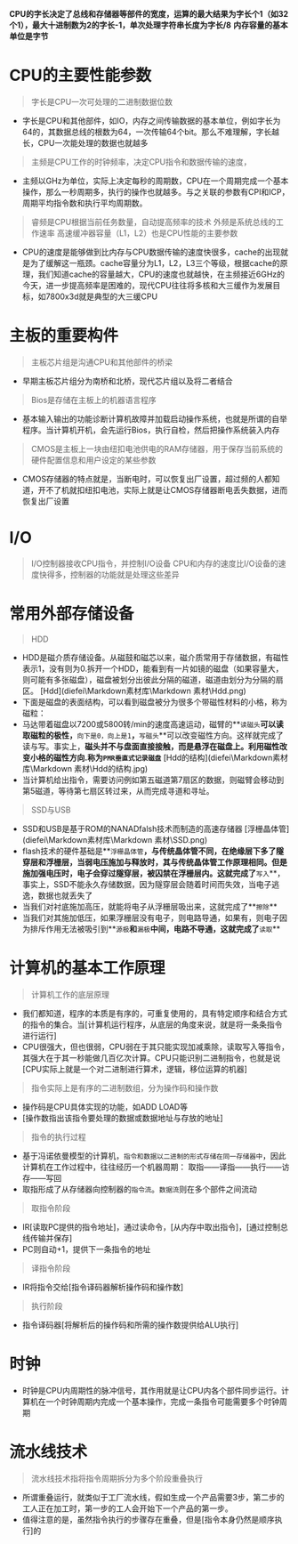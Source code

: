 **CPU的字长决定了总线和存储器等部件的宽度，运算的最大结果为字长个1（如32个1），最大十进制数为2的字长-1，单次处理字符串长度为字长/8**
**内存容量的基本单位是字节**
# CPU的主要性能参数
> 字长是CPU一次可处理的二进制数据位数
- 字长是CPU和其他部件，如IO，内存之间传输数据的基本单位，例如字长为64的，其数据总线的根数为64，一次传输64个bit。那么不难理解，字长越长，CPU一次能处理的数据也就越多
> 主频是CPU工作的时钟频率，决定CPU指令和数据传输的速度，
- 主频以GHz为单位，实际上决定每秒的周期数，CPU在一个周期完成一个基本操作，那么一秒周期多，执行的操作也就越多。与之关联的参数有CPI和ICP，周期平均指令数和执行平均周期数。
> 睿频是CPU根据当前任务数量，自动提高频率的技术
> 外频是系统总线的工作速率
> 高速缓冲器容量（L1，L2）也是CPU性能的主要参数
- CPU的速度是能够做到比内存与CPU数据传输的速度快很多，cache的出现就是为了缓解这一瓶颈。cache容量分为L1，L2，L3三个等级，根据cache的原理，我们知道cache的容量越大，CPU的速度也就越快，在主频接近6GHz的今天，进一步提高频率是困难的，现代CPU往往将多核和大三缓作为发展目标，如7800x3d就是典型的大三缓CPU
# 主板的重要构件
> 主板芯片组是沟通CPU和其他部件的桥梁
- 早期主板芯片组分为南桥和北桥，现代芯片组以及将二者结合
> Bios是存储在主板上的机器语言程序
- 基本输入输出的功能诊断计算机故障并加载启动操作系统，也就是所谓的自举程序。当计算机开机，会先运行Bios，执行自检，然后把操作系统装入内存
> CMOS是主板上一块由纽扣电池供电的RAM存储器，用于保存当前系统的硬件配置信息和用户设定的某些参数
- CMOS存储器的特点就是，当断电时，可以恢复出厂设置，超过频的人都知道，开不了机就扣纽扣电池，实际上就是让CMOS存储器断电丢失数据，进而恢复出厂设置
# I/O
> I/O控制器接收CPU指令，并控制I/O设备
CPU和内存的速度比I/O设备的速度快得多，控制器的功能就是处理这些差异

# 常用外部存储设备
> HDD
- HDD是磁介质存储设备。从磁鼓和磁芯以来，磁介质常用于存储数据，有磁性表示1，没有则为0.拆开一个HDD，能看到有一片如镜的磁盘（如果容量大，则可能有多张磁盘），磁盘被划分出彼此分隔的磁道，磁道由划分为分隔的扇区。
[Hdd](diefei\Markdown素材库\Markdown 素材\Hdd.png)
- 下面是磁盘的表面结构，可以看到磁盘被分为很多个带磁性材料的小格，称为磁粒：
- 马达带着磁盘以7200或5800转/min的速度高速运动，磁臂的**`读磁头`**可以读取磁粒的极性，**`向下是0，向上是1`**，**`写磁头`**可以改变磁性方向。这样就完成了读与写。事实上，**磁头并不与盘面直接接触，而是悬浮在磁盘上。利用磁性改变小格的磁性方向.**称为**`PMR垂直式记录磁盘`**
[Hdd的结构](diefei\Markdown素材库\Markdown 素材\Hdd的结构.jpg)
- 当计算机给出指令，需要访问例如第五磁道第7扇区的数据，则磁臂会移动到第5磁道，等待第七扇区转过来，从而完成寻道和寻址。
> SSD与USB
- SSD和USB是基于ROM的NANADfalsh技术而制造的高速存储器
[浮栅晶体管](diefei\Markdown素材库\Markdown 素材\SSD.png)
- flash技术的硬件基础是**`浮栅晶体管`**，与传统晶体管不同，在绝缘层下多了隧穿层和浮栅层，当弱电压施加与释放时，其与传统晶体管工作原理相同。但是施加强电压时，电子会穿过隧穿层，被囚禁在浮栅层内。这就完成了**`写入`**，事实上，SSD不能永久存储数据，因为隧穿层会随着时间而失效，当电子逃逸，数据也就丢失了
- 当我们对衬底施加高压，就能将电子从浮栅层吸出来，这就完成了**`擦除`**
- 当我们对其施加低压，如果浮栅层没有电子，则电路导通，如果有，则电子因为排斥作用无法被吸引到**`源极`**和**`漏极`**中间，电路不导通，这就完成了**`读取`**

# 计算机的基本工作原理
> 计算机工作的底层原理
- 我们都知道，程序的本质是有序的，可重复使用的，具有特定顺序和结合方式的指令的集合。当[计算机运行程序，从底层的角度来说，就是将一条条指令进行运行]
- CPU很强大，但也很弱，CPU弱在于其只能实现加减乘除，读取写入等指令，其强大在于其一秒能做几百亿次计算。CPU只能识别二进制指令，也就是说[CPU实际上就是一个对二进制进行算术，逻辑，移位运算的机器]
> 指令实际上是有序的二进制数组，分为操作码和操作数
- 操作码是CPU具体实现的功能，如ADD LOAD等
- [操作数指出该指令要处理的数据或数据地址与存放的地址]
> 指令的执行过程
- 基于冯诺依曼模型的计算机，`指令和数据以二进制的形式存储在同一存储器中`，因此计算机在工作过程中，往往经历一个机器周期：
                取指——译指——执行——访存——写回
- 取指形成了从存储器向控制器的`指令流`。`数据流`则在多个部件之间流动
> 取指令阶段
- IR[读取PC提供的指令地址]，通过读命令，[从内存中取出指令]，[通过控制总线传输并保存]
- PC则自动+1，提供下一条指令的地址
> 译指令阶段
- IR将指令交给[指令译码器解析操作码和操作数]
> 执行阶段
- 指令译码器[将解析后的操作码和所需的操作数提供给ALU执行]
# 时钟
- 时钟是CPU内周期性的脉冲信号，其作用就是让CPU内各个部件同步运行。计算机在一个时钟周期内完成一个基本操作，完成一条指令可能需要多个时钟周期
# 流水线技术
> 流水线技术指将指令周期拆分为多个阶段重叠执行
- 所谓重叠运行，就类似于工厂流水线，假如生成一个产品需要3步，第二步的工人正在加工时，第一步的工人会开始下一个产品的第一步。
- 值得注意的是，虽然指令执行的步骤存在重叠，但是[指令本身仍然是顺序执行]的